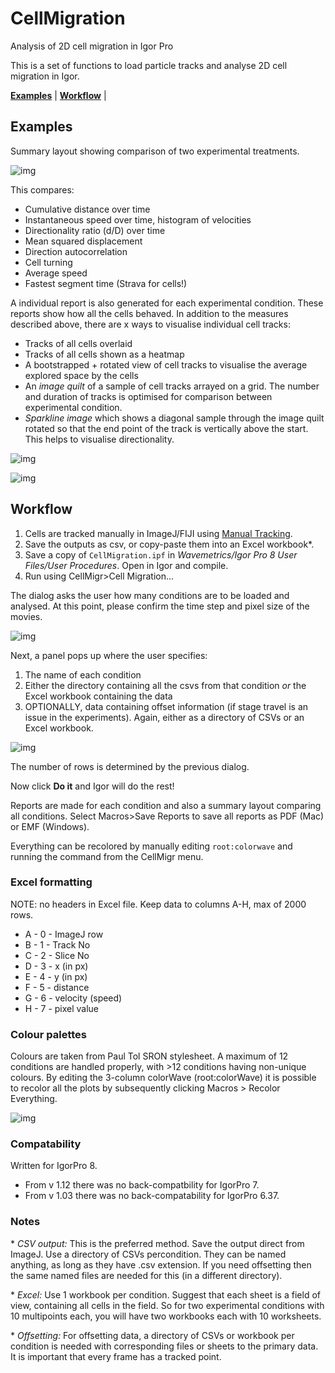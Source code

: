 # CellMigration
Analysis of 2D cell migration in Igor Pro

This is a set of functions to load particle tracks and analyse 2D cell migration in Igor.

[**Examples**](#Examples) | [**Workflow**](#Workflow) |

## Examples

Summary layout showing comparison of two experimental treatments.

![img](img/summaryLayout.png?raw=true "image")

This compares:

* Cumulative distance over time
* Instantaneous speed over time, histogram of velocities
* Directionality ratio (d/D) over time
* Mean squared displacement
* Direction autocorrelation
* Cell turning
* Average speed
* Fastest segment time (Strava for cells!)

A individual report is also generated for each experimental condition. These reports show how all the cells behaved. In addition to the measures described above, there are x ways to visualise individual cell tracks:

* Tracks of all cells overlaid
* Tracks of all cells shown as a heatmap
* A bootstrapped + rotated view of cell tracks to visualise the average explored space by the cells
* An _image quilt_ of a sample of cell tracks arrayed on a grid. The number and duration of tracks is optimised for comparison between experimental condition.
* _Sparkline image_ which shows a diagonal sample through the image quilt rotated so that the end point of the track is vertically above the start. This helps to visualise directionality.

![img](img/Ctrl_layout.png?raw=true "image")

![img](img/Ctrl_layout2.png?raw=true "image")


## Workflow

1. Cells are tracked manually in ImageJ/FIJI using [Manual Tracking](http://rsbweb.nih.gov/ij/plugins/track/track.html).
2. Save the outputs as csv, or copy-paste them into an Excel workbook*.
3. Save a copy of `CellMigration.ipf` in *Wavemetrics/Igor Pro 8 User Files/User Procedures*. Open in Igor and compile.
4. Run using CellMigr>Cell Migration...

The dialog asks the user how many conditions are to be loaded and analysed. At this point, please confirm the time step and pixel size of the movies.

![img](img/ss_specify.png?raw=true "image")

Next, a panel pops up where the user specifies:

1. The name of each condition
2. Either the directory containing all the csvs from that condition *or* the Excel workbook containing the data
3. OPTIONALLY, data containing offset information (if stage travel is an issue in the experiments). Again, either as a directory of CSVs or an Excel workbook.

![img](img/ss_filepicker.png?raw=true "image")

The number of rows is determined by the previous dialog.

Now click **Do it** and Igor will do the rest!

Reports are made for each condition and also a summary layout comparing all conditions. Select Macros>Save Reports to save all reports as PDF (Mac) or EMF (Windows).

Everything can be recolored by manually editing `root:colorwave` and running the command from the CellMigr menu.

### Excel formatting

NOTE: no headers in Excel file. Keep data to columns A-H, max of 2000 rows.

* A - 0 - ImageJ row
* B - 1 - Track No
* C - 2 - Slice No
* D - 3 - x (in px)
* E - 4 - y (in px)
* F - 5 - distance
* G - 6 - velocity (speed)
* H - 7 - pixel value

### Colour palettes
Colours are taken from Paul Tol SRON stylesheet. A maximum of 12 conditions are handled properly, with >12 conditions having non-unique colours. By editing the 3-column colorWave (root:colorWave) it is possible to recolor all the plots by subsequently clicking Macros > Recolor Everything.

![img](img/colorPlot.png?raw=true "image")

### Compatability
Written for IgorPro 8.

- From v 1.12 there was no back-compatbility for IgorPro 7.
- From v 1.03 there was no back-compatability for IgorPro 6.37.

### Notes
\* *CSV output:* This is the preferred method. Save the output direct from ImageJ. Use a directory of CSVs percondition. They can be named anything, as long as they have .csv extension. If you need offsetting then the same named files are needed for this (in a different directory).

\*  *Excel:* Use 1 workbook per condition. Suggest that each sheet is a field of view, containing all cells in the field. So for two experimental conditions with 10 multipoints each, you will have two workbooks each with 10 worksheets.

\*  *Offsetting:* For offsetting data, a directory of CSVs or workbook per condition is needed with corresponding files or sheets to the primary data. It is important that every frame has a tracked point.